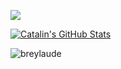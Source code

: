 <a href="https://github.com/elnarco/elnarco"> <img align="center" src="https://github-readme-stats.vercel.app/api/top-langs/?username=elnarco&hide=java,html&title_color=ffffff&text_color=c9cacc&icon_color=2bbc8a&bg_color=1d1f21" /> </a> 

<a href="https://github.com/elnarco/elnarco"> <img align="center" src="https://github-readme-stats.vercel.app/api?username=elnarco&show_icons=true&line_height=27&count_private=true&title_color=ffffff&text_color=c9cacc&icon_color=2bbc8a&bg_color=1d1f21" alt="Catalin's GitHub Stats" /> </a>

<p><img align="center" src="https://github-readme-streak-stats.herokuapp.com/?user=breylaude&theme=dark" alt="breylaude" /></p>
